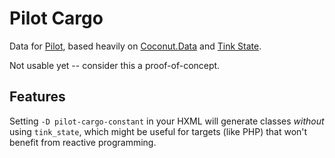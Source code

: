 Pilot Cargo
===========
Data for [Pilot](https://github.com/wartman/pilot), based heavily on [Coconut.Data](https://github.com/MVCoconut/coconut.data) and [Tink State](https://github.com/haxetink/tink_state).

Not usable yet -- consider this a proof-of-concept.

Features
--------

Setting `-D pilot-cargo-constant` in your HXML will generate classes *without* using `tink_state`, which might be useful for targets (like PHP) that won't benefit from reactive programming. 
